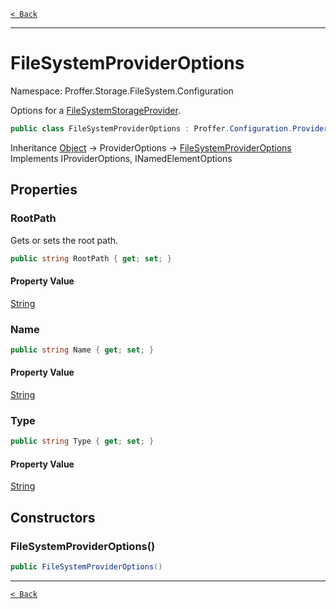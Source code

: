 [`< Back`](./)

---

# FileSystemProviderOptions

Namespace: Proffer.Storage.FileSystem.Configuration

Options for a [FileSystemStorageProvider](./proffer.storage.filesystem.filesystemstorageprovider).

```csharp
public class FileSystemProviderOptions : Proffer.Configuration.ProviderOptions, Proffer.Configuration.IProviderOptions, Proffer.Configuration.INamedElementOptions
```

Inheritance [Object](https://docs.microsoft.com/en-us/dotnet/api/system.object) → ProviderOptions → [FileSystemProviderOptions](./proffer.storage.filesystem.configuration.filesystemprovideroptions)<br>
Implements IProviderOptions, INamedElementOptions

## Properties

### **RootPath**

Gets or sets the root path.

```csharp
public string RootPath { get; set; }
```

#### Property Value

[String](https://docs.microsoft.com/en-us/dotnet/api/system.string)<br>

### **Name**



```csharp
public string Name { get; set; }
```

#### Property Value

[String](https://docs.microsoft.com/en-us/dotnet/api/system.string)<br>

### **Type**



```csharp
public string Type { get; set; }
```

#### Property Value

[String](https://docs.microsoft.com/en-us/dotnet/api/system.string)<br>

## Constructors

### **FileSystemProviderOptions()**



```csharp
public FileSystemProviderOptions()
```

---

[`< Back`](./)
